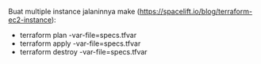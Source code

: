 Buat multiple instance jalaninnya make (https://spacelift.io/blog/terraform-ec2-instance):
- terraform plan -var-file=specs.tfvar 
- terraform apply -var-file=specs.tfvar 
- terraform destroy -var-file=specs.tfvar 